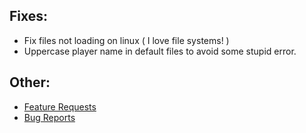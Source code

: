 ## Fixes:
* Fix files not loading on linux ( I love file systems! )
* Uppercase player name in default files to avoid some stupid error.

## Other:
* [Feature Requests](https://github.com/Crazy-Crew/CrazyCrates/discussions/categories/features)
* [Bug Reports](https://github.com/Crazy-Crew/CrazyCrates/issues)